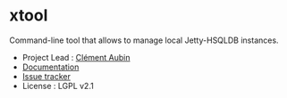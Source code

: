# xtool

Command-line tool that allows to manage local Jetty-HSQLDB instances.

* Project Lead : [Clément Aubin](https://xwiki.org/xwiki/bin/view/XWiki/caubin)
* [Documentation](https://extensions.xwiki.org/xwiki/bin/view/Extension/XTool/)
* [Issue tracker](https://jira.xwiki.org/browse/XTOOL)
* License : LGPL v2.1
